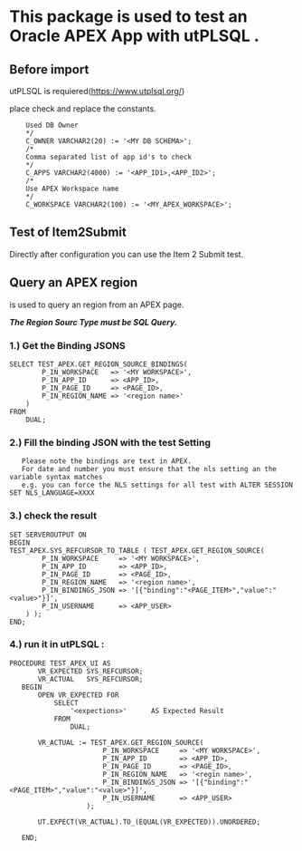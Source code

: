 # This package is used to test an Oracle APEX App with utPLSQL .

## Before import

utPLSQL is requiered(https://www.utplsql.org/)

place check and replace the constants.
``` /*
    Used DB Owner
    */
    C_OWNER VARCHAR2(20) := '<MY DB SCHEMA>';
    /*
    Comma separated list of app id's to check
    */
    C_APPS VARCHAR2(4000) := '<APP_ID1>,<APP_ID2>';
    /*
    Use APEX Workspace name
    */
    C_WORKSPACE VARCHAR2(100) := '<MY_APEX_WORKSPACE>';
```

## Test of Item2Submit
Directly after configuration you can use the Item 2 Submit test. 

## Query an APEX region
is used to query an region from an APEX page. 

___The Region Sourc Type must be SQL Query.___

### 1.) Get the Binding JSONS

```
SELECT TEST_APEX.GET_REGION_SOURCE_BINDINGS(
        P_IN_WORKSPACE   => '<MY WORKSPACE>',
        P_IN_APP_ID      => <APP_ID>,
        P_IN_PAGE_ID     => <PAGE_ID>,
        P_IN_REGION_NAME => '<region name>'
    )
FROM
    DUAL;
```

### 2.) Fill the binding JSON with the test Setting

       Please note the bindings are text in APEX. 
       For date and number you must ensure that the nls setting an the variable syntax matches
       e.g. you can force the NLS settings for all test with ALTER SESSION SET NLS_LANGUAGE=XXXX 
       
### 3.) check the result

```
SET SERVEROUTPUT ON
BEGIN
TEST_APEX.SYS_REFCURSOR_TO_TABLE ( TEST_APEX.GET_REGION_SOURCE(
        P_IN_WORKSPACE     => '<MY WORKSPACE>',
        P_IN_APP_ID        => <APP_ID>,
        P_IN_PAGE_ID       => <PAGE_ID>,
        P_IN_REGION_NAME   => '<region name>',
        P_IN_BINDINGS_JSON => '[{"binding":"<PAGE_ITEM>","value":"<value>"}]',
        P_IN_USERNAME      => <APP_USER>
    ) );
END;
```



### 4.) run it in utPLSQL :

 ```
PROCEDURE TEST_APEX_UI AS
        VR_EXPECTED SYS_REFCURSOR;
        VR_ACTUAL   SYS_REFCURSOR;
    BEGIN
        OPEN VR_EXPECTED FOR
            SELECT
                '<expections>'      AS Expected Result
            FROM
                DUAL;

        VR_ACTUAL := TEST_APEX.GET_REGION_SOURCE(
                        P_IN_WORKSPACE     => '<MY WORKSPACE>',
                        P_IN_APP_ID        => <APP_ID>,
                        P_IN_PAGE_ID       => <PAGE_ID>,
                        P_IN_REGION_NAME   => '<regin name>',
                        P_IN_BINDINGS_JSON => '[{"binding":"<PAGE_ITEM>","value":"<value>"}]',
                        P_IN_USERNAME      => <APP_USER>
                    );

        UT.EXPECT(VR_ACTUAL).TO_(EQUAL(VR_EXPECTED)).UNORDERED;
     
    END;
```



    



